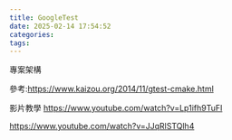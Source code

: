 ```yaml
---
title: GoogleTest
date: 2025-02-14 17:54:52
categories:
tags:
---
```


專案架構

參考:https://www.kaizou.org/2014/11/gtest-cmake.html  

影片教學
https://www.youtube.com/watch?v=Lp1ifh9TuFI  

https://www.youtube.com/watch?v=JJqRlSTQlh4  